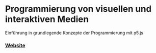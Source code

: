 # Programmierung von visuellen und interaktiven Medien
Einführung in grundlegende Konzepte der Programmierung mit p5.js

### [Website](jan-titzeck.github.io)
